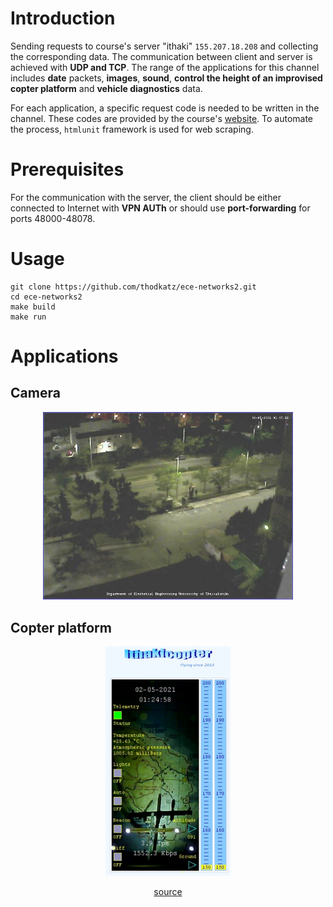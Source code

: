# Introduction

Sending requests to course's server "ithaki" `155.207.18.208` and collecting the corresponding data. The communication between client and server is achieved with **UDP and TCP**. The range of the applications for this channel includes **date** packets, **images**, **sound**, **control the height of an improvised copter platform** and  **vehicle diagnostics** data.

For each application, a specific request code is needed to be written in the channel. These codes are provided by the course's [website](http://ithaki.eng.auth.gr/netlab/). To automate the process, `htmlunit` framework is used for web scraping.

# Prerequisites

For the communication with the server, the client should be either connected to Internet with **VPN AUTh** or should use **port-forwarding** for ports 48000-48078.

# Usage

```shell
git clone https://github.com/thodkatz/ece-networks2.git
cd ece-networks2
make build
make run
```

# Applications

## Camera

<div align="center">
   <img src="docs/ithaki_image.jpg" width="400"/> 
   <p class="image-caption">
   </p>
</div>

## Copter platform

<div align="center">
   <img src="docs/ithakicopter.png" width="200"/> 
   <p class="image-caption"><a href="http://ithaki.eng.auth.gr/netlab/ithakicopter.html">source
      </a>
   </p>
</div>